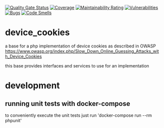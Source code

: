 [![Quality Gate Status](https://sonarcloud.io/api/project_badges/measure?project=n3amil_device_cookies&metric=alert_status)](https://sonarcloud.io/dashboard?id=n3amil_device_cookies)
[![Coverage](https://sonarcloud.io/api/project_badges/measure?project=n3amil_device_cookies&metric=coverage)](https://sonarcloud.io/dashboard?id=n3amil_device_cookies)
[![Maintainability Rating](https://sonarcloud.io/api/project_badges/measure?project=n3amil_device_cookies&metric=sqale_rating)](https://sonarcloud.io/dashboard?id=n3amil_device_cookies)
[![Vulnerabilities](https://sonarcloud.io/api/project_badges/measure?project=n3amil_device_cookies&metric=vulnerabilities)](https://sonarcloud.io/dashboard?id=n3amil_device_cookies)
[![Bugs](https://sonarcloud.io/api/project_badges/measure?project=n3amil_device_cookies&metric=bugs)](https://sonarcloud.io/dashboard?id=n3amil_device_cookies)
[![Code Smells](https://sonarcloud.io/api/project_badges/measure?project=n3amil_device_cookies&metric=code_smells)](https://sonarcloud.io/dashboard?id=n3amil_device_cookies)

# device_cookies
a base for a php implementation of device cookies as described in OWASP https://www.owasp.org/index.php/Slow_Down_Online_Guessing_Attacks_with_Device_Cookies

this base provides interfaces and services to use for an implementation

# development
## running unit tests with docker-compose
to conveniently execute the unit tests just run 'docker-compose run --rm phpunit'
